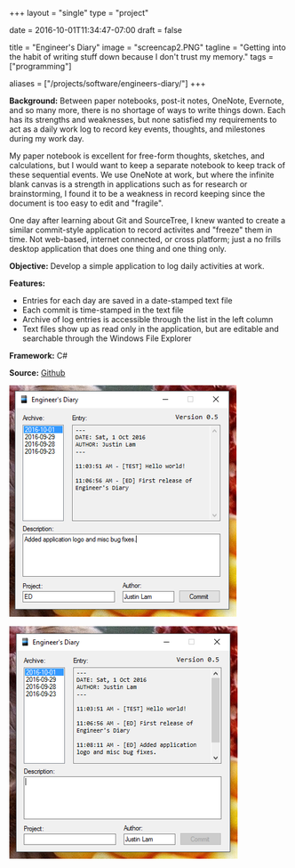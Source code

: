 +++
layout =    "single"
type =      "project"

date =      2016-10-01T11:34:47-07:00
draft =     false

title =     "Engineer's Diary"
image =     "screencap2.PNG"
tagline =   "Getting into the habit of writing stuff down because I don't trust my memory."
tags =      ["programming"]

aliases =   ["/projects/software/engineers-diary/"]
+++

__Background:__ Between paper notebooks, post-it notes, OneNote, Evernote, and so many more, there is no shortage of ways to write things down. Each has its strengths and weaknesses, but none satisfied my requirements to act as a daily work log to record key events, thoughts, and milestones during my work day.

My paper notebook is excellent for free-form thoughts, sketches, and calculations, but I would want to keep a separate notebook to keep track of these sequential events. We use OneNote at work, but where the infinite blank canvas is a strength in applications such as for research or brainstorming, I found it to be a weakness in record keeping since the document is too easy to edit and "fragile".

One day after learning about Git and SourceTree, I knew wanted to create a similar commit-style application to record activites and "freeze" them in time. Not web-based, internet connected, or cross platform; just a no frills desktop application that does one thing and one thing only.

__Objective:__ Develop a simple application to log daily activities at work.

__Features:__

+ Entries for each day are saved in a date-stamped text file
+ Each commit is time-stamped in the text file
+ Archive of log entries is accessible through the list in the left column
+ Text files show up as read only in the application, but are editable and searchable through the Windows File Explorer

__Framework:__ C#

__Source:__ [Github](https://github.com/justinmklam/engineers-diary)

![Screencap of the Engineer's Diary. Write in the 'Description' and 'Project' text boxes, then press 'Commit' when complete.](screencap2.PNG)

![After the 'Commit' button is pressed, the entry is written or appended to a text file and displayed on screen.](screencap3.PNG)
